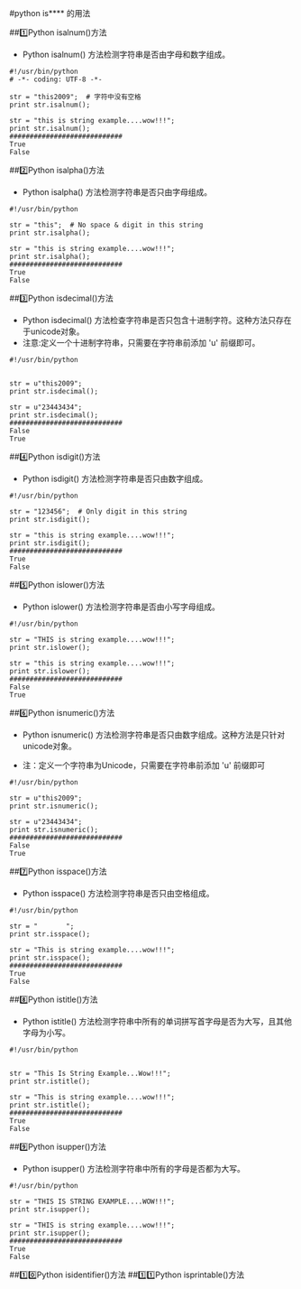 #python is**** 的用法

##1️⃣Python isalnum()方法
- Python isalnum() 方法检测字符串是否由字母和数字组成。

```
#!/usr/bin/python
# -*- coding: UTF-8 -*-
 
str = "this2009";  # 字符中没有空格
print str.isalnum();
 
str = "this is string example....wow!!!";
print str.isalnum();
############################
True
False
```
##2️⃣Python isalpha()方法

- Python isalpha() 方法检测字符串是否只由字母组成。

```
#!/usr/bin/python

str = "this";  # No space & digit in this string
print str.isalpha();

str = "this is string example....wow!!!";
print str.isalpha();
############################
True
False
```

##3️⃣Python isdecimal()方法

- Python isdecimal() 方法检查字符串是否只包含十进制字符。这种方法只存在于unicode对象。
- 注意:定义一个十进制字符串，只需要在字符串前添加 'u' 前缀即可。

```
#!/usr/bin/python


str = u"this2009";  
print str.isdecimal();

str = u"23443434";
print str.isdecimal();
############################
False
True
```

##4️⃣Python isdigit()方法
- Python isdigit() 方法检测字符串是否只由数字组成。


```
#!/usr/bin/python

str = "123456";  # Only digit in this string
print str.isdigit();

str = "this is string example....wow!!!";
print str.isdigit();
############################
True
False
```

##5️⃣Python islower()方法

- Python islower() 方法检测字符串是否由小写字母组成。

```
#!/usr/bin/python

str = "THIS is string example....wow!!!"; 
print str.islower();

str = "this is string example....wow!!!";
print str.islower();
############################
False
True
```

##6️⃣Python isnumeric()方法
- Python isnumeric() 方法检测字符串是否只由数字组成。这种方法是只针对unicode对象。

- 注：定义一个字符串为Unicode，只需要在字符串前添加 'u' 前缀即可

```
#!/usr/bin/python

str = u"this2009";  
print str.isnumeric();

str = u"23443434";
print str.isnumeric();
############################
False
True
```

##7️⃣Python isspace()方法

- Python isspace() 方法检测字符串是否只由空格组成。


```
#!/usr/bin/python

str = "       "; 
print str.isspace();

str = "This is string example....wow!!!";
print str.isspace();
############################
True
False
```

##8️⃣Python istitle()方法
- Python istitle() 方法检测字符串中所有的单词拼写首字母是否为大写，且其他字母为小写。


```
#!/usr/bin/python


str = "This Is String Example...Wow!!!";
print str.istitle();

str = "This is string example....wow!!!";
print str.istitle();
############################
True
False
```

##9️⃣Python isupper()方法

- Python isupper() 方法检测字符串中所有的字母是否都为大写。

```
#!/usr/bin/python

str = "THIS IS STRING EXAMPLE....WOW!!!"; 
print str.isupper();

str = "THIS is string example....wow!!!";
print str.isupper();
############################
True
False
```

##1️⃣0️⃣Python isidentifier()方法
##1️⃣1️⃣Python isprintable()方法



